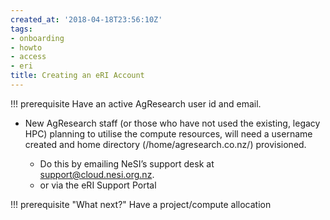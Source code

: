 ```yaml
---
created_at: '2018-04-18T23:56:10Z'
tags:
- onboarding
- howto
- access
- eri
title: Creating an eRI Account
---
```


!!! prerequisite
     Have an active AgResearch user id and email.

* New AgResearch staff (or those who have not used the existing, legacy HPC) planning to utilise the compute resources, will need a username created and home directory (/home/agresearch.co.nz/<USERID>) provisioned.
    * Do this by emailing NeSI’s support desk at support@cloud.nesi.org.nz.
    * or via the eRI Support Portal

!!! prerequisite "What next?"
Have a project/compute allocation
